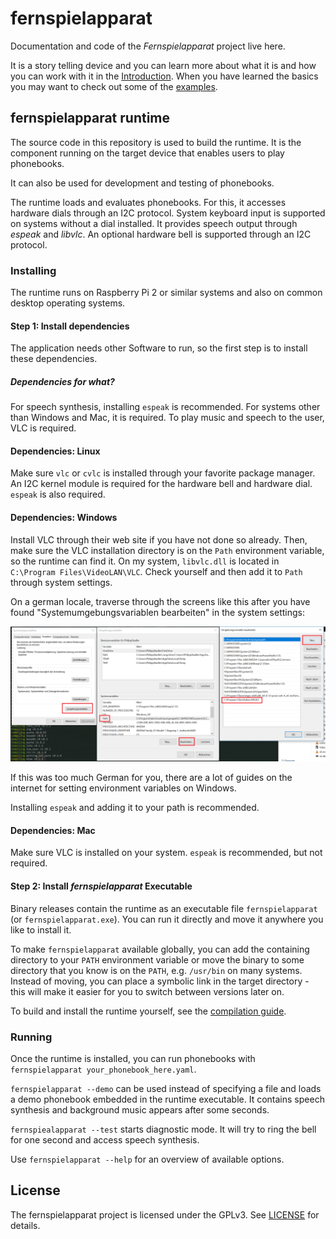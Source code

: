 # fernspielapparat
Documentation and code of the _Fernspielapparat_ project live here.

It is a story telling device and you can learn more about what it
is and how you can work with it in the [Introduction](https://github.com/krachzack/fernspielapparat/blob/master/doc/Introduction.md).
When you have learned the basics you may want to check out some of
the [examples](examples/).

## fernspielapparat runtime
The source code in this repository is used to build the runtime.
It is the component running on the target device that enables
users to play phonebooks.

It can also be used for development and testing of phonebooks.

The runtime loads and evaluates phonebooks. For this, it accesses
hardware dials through an I2C protocol. System keyboard input is
supported on systems without a dial installed. It provides speech
output through _espeak_ and _libvlc_. An optional hardware bell
is supported through an I2C protocol.

### Installing
The runtime runs on Raspberry Pi 2 or similar systems and also on
common desktop operating systems.

#### Step 1: Install dependencies
The application needs other Software to run, so the first
step is to install these dependencies.

##### Dependencies for what?
For speech synthesis, installing `espeak` is recommended.
For systems other than Windows and Mac, it is required.
To play music and speech to the user, VLC is required.

#### Dependencies: Linux
Make sure `vlc` or `cvlc` is installed through your
favorite package manager. An I2C kernel module is
required for the hardware bell and hardware dial.
`espeak` is also required.

#### Dependencies: Windows
Install VLC through their web site if you have not done
so already. Then, make sure the VLC installation directory
is on the `Path` environment variable, so the runtime
can find it. On my system, `libvlc.dll` is located in
`C:\Program Files\VideoLAN\VLC`. Check yourself and
then add it to `Path` through system settings.

On a german locale, traverse through the screens like
this after you have found "Systemumgebungsvariablen bearbeiten"
in the system settings:

![setting Path on Windows to find libvlc.dll](doc/vlc-path-windows.png)

If this was too much German for you, there are a lot of
guides on the internet for setting environment variables
on Windows.

Installing `espeak` and adding it to your path is recommended.

#### Dependencies: Mac
Make sure VLC is installed on your system. `espeak` is
recommended, but not required.

#### Step 2: Install _fernspielapparat_ Executable
Binary releases contain the runtime as an executable file
`fernspielapparat` (or `fernspielapparat.exe`). You can run
it directly and move it anywhere you like to install it.

To make `fernspielapparat` available globally, you can add the
containing directory to your `PATH` environment variable or
move the binary to some directory that you know is on the
`PATH`, e.g. `/usr/bin` on many systems. Instead of moving,
you can place a symbolic link in the target directory - this
will make it easier for you to switch between versions later
on.

To build and install the runtime yourself, see the
[compilation guide](COMPILE.md).

### Running
Once the runtime is installed, you can run phonebooks with
`fernspielapparat your_phonebook_here.yaml`.

`fernspielapparat --demo` can be used instead of specifying
a file and loads a demo phonebook embedded in the runtime
executable. It contains speech synthesis and background music
appears after some seconds.

`fernspiealapparat --test` starts diagnostic mode. It will
try to ring the bell for one second and access speech
synthesis.

Use `fernspielapparat --help` for an overview of available
options.

## License
The fernspielapparat project is licensed under the GPLv3.
See [LICENSE](LICENSE) for details.
